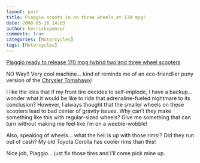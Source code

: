 ```yaml
---
layout: post
title: Piaggio scoots in on three wheels at 170 mpg!
date: 2008-05-16 14:03
author: herrickspencer
comments: true
categories: [Motorcycles]
tags: [Motorcycles]
---
```

[Piaggio ready to release 170 mpg hybrid two and three wheel scooters](https://www.gizmag.com/go/7730/)

NO Way!! Very cool machine... kind of reminds me of an eco-friendlier puny version of the [Chrysler Tomahawk](https://ohgizmo.com/video-chrysler-tomahawk-v10-production-ready-motorcycle)!

I like the idea that if my front tire decides to self-implode, I have a backup... wonder what it would be like to ride that adrenaline-fueled nightmare to its conclusion? However, I always thought that the smaller wheels on these scooters lead to bad center of gravity issues. Why can’t they make something like this with regular-sized wheels? Give me something that can turn without making me feel like I’m on a weeble-wobble!

Also, speaking of wheels... what the hell is up with those rims!? Did they run out of cash? My old Toyota Corolla has cooler rims than this!

Nice job, Piaggio... just fix those tires and I’ll come pick mine up.
